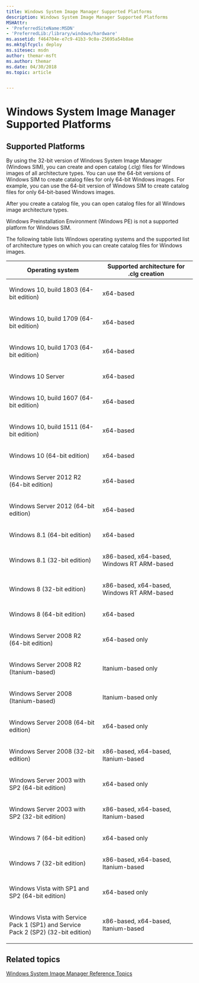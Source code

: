 ```yaml
---
title: Windows System Image Manager Supported Platforms
description: Windows System Image Manager Supported Platforms
MSHAttr:
- 'PreferredSiteName:MSDN'
- 'PreferredLib:/library/windows/hardware'
ms.assetid: f464704e-e7c9-41b3-9c0a-25695a54b8ae
ms.mktglfcycl: deploy
ms.sitesec: msdn
author: themar-msft
ms.author: themar
ms.date: 04/30/2018
ms.topic: article


---
```

# Windows System Image Manager Supported Platforms

## <a href="" id="dtsp-simp"></a>Supported Platforms

By using the 32-bit version of Windows System Image Manager (Windows SIM), you can create and open catalog (.clg) files for Windows images of all architecture types. You can use the 64-bit versions of Windows SIM to create catalog files for only 64-bit Windows images. For example, you can use the 64-bit version of Windows SIM to create catalog files for only 64-bit-based Windows images.

After you create a catalog file, you can open catalog files for all Windows image architecture types.

Windows Preinstallation Environment (Windows PE) is not a supported platform for Windows SIM.

The following table lists Windows operating systems and the supported list of architecture types on which you can create catalog files for Windows images.

<table>
<colgroup>
<col width="50%" />
<col width="50%" />
</colgroup>
<thead>
<tr class="header">
<th>Operating system</th>
<th>Supported architecture for .clg creation</th>
</tr>
</thead>
<tbody>
<tr class="odd">
<td><p>Windows 10, build 1803 (64-bit edition)</p></td>
<td><p>x64-based</p></td>
</tr>
<tr class="even">
<td><p>Windows 10, build 1709  (64-bit edition)</p></td>
<td><p>x64-based</p></td>
</tr>
<tr class="odd">
<td><p>Windows 10, build 1703  (64-bit edition)</p></td>
<td><p>x64-based</p></td>
</tr>
<tr class="even">
<td><p>Windows 10 Server </p></td>
<td><p>x64-based</p></td>
</tr>
<tr class="odd">
<td><p>Windows 10, build 1607 (64-bit edition)</p></td>
<td><p>x64-based</p></td>
</tr>
<tr class="even">
<td><p>Windows 10, build 1511  (64-bit edition)</p></td>
<td><p>x64-based</p></td>
</tr>
<tr class="odd">
<td><p>Windows 10 (64-bit edition)</p></td>
<td><p>x64-based</p></td>
</tr>
<tr class="even">
<td><p>Windows Server 2012 R2 (64-bit edition)</p></td>
<td><p>x64-based</p></td>
</tr>
<tr class="odd">
<td><p>Windows Server 2012 (64-bit edition)</p></td>
<td><p>x64-based</p></td>
</tr>
<tr class="even">
<td><p>Windows 8.1 (64-bit edition)</p></td>
<td><p>x64-based</p></td>
</tr>
<tr class="odd">
<td><p>Windows 8.1 (32-bit edition)</p></td>
<td><p>x86-based, x64-based, Windows RT ARM-based</p></td>
</tr>
<tr class="even">
<td><p>Windows 8 (32-bit edition)</p></td>
<td><p>x86-based, x64-based, Windows RT ARM-based</p></td>
</tr>
<tr class="odd">
<td><p>Windows 8 (64-bit edition)</p></td>
<td><p>x64-based</p></td>
</tr>
<tr class="even">
<td><p>Windows Server 2008 R2 (64-bit edition)</p></td>
<td><p>x64-based only</p></td>
</tr>
<tr class="odd">
<td><p>Windows Server 2008 R2 (Itanium-based)</p></td>
<td><p>Itanium-based only</p></td>
</tr>
<tr class="even">
<td><p>Windows Server 2008 (Itanium-based)</p></td>
<td><p>Itanium-based only</p></td>
</tr>
<tr class="odd">
<td><p>Windows Server 2008 (64-bit edition)</p></td>
<td><p>x64-based only</p></td>
</tr>
<tr class="even">
<td><p>Windows Server 2008 (32-bit edition)</p></td>
<td><p>x86-based, x64-based, Itanium-based</p></td>
</tr>
<tr class="odd">
<td><p>Windows Server 2003 with SP2 (64-bit edition)</p></td>
<td><p>x64-based only</p></td>
</tr>
<tr class="even">
<td><p>Windows Server 2003 with SP2 (32-bit edition)</p></td>
<td><p>x86-based, x64-based, Itanium-based</p></td>
</tr>
<tr class="odd">
<td><p>Windows 7 (64-bit edition)</p></td>
<td><p>x64-based only</p></td>
</tr>
<tr class="even">
<td><p>Windows 7 (32-bit edition)</p></td>
<td><p>x86-based, x64-based, Itanium-based</p></td>
</tr>
<tr class="odd">
<td><p>Windows Vista with SP1 and SP2 (64-bit edition)</p></td>
<td><p>x64-based only</p></td>
</tr>
<tr class="even">
<td><p>Windows Vista with Service Pack 1 (SP1) and Service Pack 2 (SP2) (32-bit edition)</p></td>
<td><p>x86-based, x64-based, Itanium-based</p></td>
</tr>
</tbody>
</table>

## Related topics

[Windows System Image Manager Reference Topics](windows-system-image-manager-technical-reference.md)
